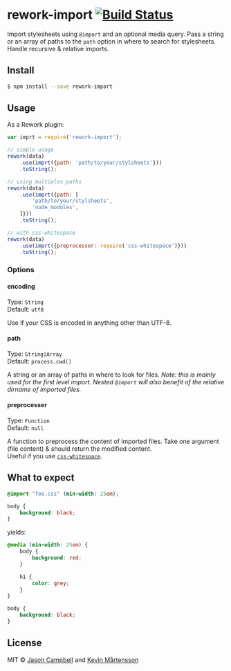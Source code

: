 # rework-import [![Build Status](https://travis-ci.org/reworkcss/rework-import.svg?branch=master)](https://travis-ci.org/reworkcss/rework-import)

Import stylesheets using `@import` and an optional media query. Pass a string or
an array of paths to the `path` option in where to search for stylesheets.
Handle recursive & relative imports.

## Install

```bash
$ npm install --save rework-import
```

## Usage

As a Rework plugin:

```js
var imprt = require('rework-import');

// simple usage
rework(data)
    .use(imprt({path: 'path/to/your/stylsheets'}))
    .toString();

// using multiples paths
rework(data)
    .use(imprt({path: [
        'path/to/your/stylsheets',
        'node_modules',
    ]}))
    .toString();

// with css-whitespace
rework(data)
    .use(imprt({preprocesser: require('css-whitespace')}))
    .toString();
```

### Options

#### encoding

Type: `String`  
Default: `utf8`

Use if your CSS is encoded in anything other than UTF-8.

#### path

Type: `String|Array`  
Default: `process.cwd()`

A string or an array of paths in where to look for files.
_Note: this is mainly used for the first level import. Nested `@import` will also benefit of the relative dirname of imported files._

#### preprocesser

Type: `Function`  
Default: `null`

A function to preprocess the content of imported files. Take one argument (file content) & should return the modified content.  
Useful if you use [`css-whitespace`](https://github.com/reworkcss/css-whitespace).

## What to expect

```css
@import "foo.css" (min-width: 25em);

body {
    background: black;
}
```

yields:

```css
@media (min-width: 25em) {
    body {
        background: red;
    }

    h1 {
        color: grey;
    }
}

body {
    background: black;
}
```

## License

MIT © [Jason Campbell](https://github.com/jxson) and [Kevin Mårtensson](http://github.com/kevva)
